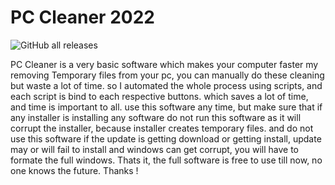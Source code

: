 # PC Cleaner 2022
![GitHub all releases](https://img.shields.io/github/downloads/Sahil12524/PC-Cleaner-2022/total?style=for-the-badge)

PC Cleaner is a very basic software which makes your computer faster my removing Temporary files from your pc, you can manually do these cleaning but waste a lot of time.
so I automated the whole process using scripts, and each script is bind to each respective buttons. which saves a lot of time, and time is important to all.
use this software any time, but make sure that if any installer is installing any software do not run this software as it will corrupt the installer, because installer creates temporary files. and do not use this software if the update is getting download or getting install, update may or will fail to install and windows can get corrupt, you will have to formate the full windows.
Thats it, the full software is free to use till now, no one knows the future.
Thanks !
